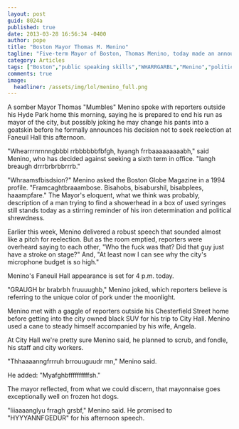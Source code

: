 ```yaml
---
layout: post
guid: 8024a
published: true
date: 2013-03-28 16:56:34 -0400
author: pope
title: "Boston Mayor Thomas M. Menino"
tagline: "Five-term Mayor of Boston, Thomas Menino, today made an announcement that stunned all present and spoke with the sort of fervor and clarity that we as citizens of the Boston area have come to know and expect from him. I mean, we\'re pretty sure we figured out what he said anyway."
category: Articles
tags: ["Boston","public speaking skills","WHARRGARBL","Menino","politics","United States","government","moonlit pork","Massachusetts"]
comments: true 
image:
  headliner: /assets/img/lol/menino_full.png
---
```


A somber Mayor Thomas "Mumbles" Menino spoke with reporters outside his Hyde Park home this morning, saying he is prepared to end his run as mayor of the city, but possibly joking he may change his pants into a goatskin before he formally announces his decision not to seek reelection at Faneuil Hall this afternoon.

"Whearrrnrnnngbbbl rrbbbbbbfbfgh, hyangh frrbaaaaaaaaabh," said Menino, who has decided against seeking a sixth term in office. "Iangh breaugh drrrbrbrbbrrrb."

"Whraamsfbisdsion?" Menino asked the Boston Globe Magazine in a 1994 profile. "Framcaghtbraaambose. Bisahobs, bisaburshil, bisabplees, haaampfare." The Mayor's eloquent, what we think was probably, description of a man trying to find a showerhead in a box of used syringes still stands today as a stirring reminder of his iron determination and political shrewdness.

Earlier this week, Menino delivered a robust speech that sounded almost like a pitch for reelection. But as the room emptied, reporters were overheard saying to each other, "Who the fuck was that? Did that guy just have a stroke on stage?" And, "At least now I can see why the city's microphone budget is so high."

Menino's Faneuil Hall appearance is set for 4 p.m. today.

"GRAUGH br brabrbh fruuuughb," Menino joked, which reporters believe is referring to the unique color of pork under the moonlight.

Menino met with a gaggle of reporters outside his Chesterfield Street home before getting into the city owned black SUV for his trip to City Hall. Menino used a cane to steady himself accompanied by his wife, Angela.

At City Hall we're pretty sure Menino said, he planned to scrub, and fondle, his staff and city workers.

"Thhaaaanngfrrruh brrouuguudr mn," Menino said.

He added: "Myafghbffffffffffsh."

The mayor reflected, from what we could discern, that mayonnaise goes exceptionally well on frozen hot dogs.

"Iiiaaaanglyu frragh grsbf," Menino said. He promised to "HYYYANNFGEDUR" for his afternoon speech.